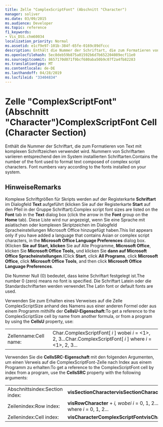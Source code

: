 ```yaml
---
title: Zelle "ComplexScriptFont" (Abschnitt "Character")
manager: soliver
ms.date: 03/09/2015
ms.audience: Developer
ms.topic: reference
f1_keywords:
- Vis_DSS.chm60034
localization_priority: Normal
ms.assetid: e1cf9e97-101b-384f-65fe-0169c89dfccc
description: Enthält die Nummer der Schriftart, die zum Formatieren von Text mit komplexen Schriftzeichen verwendet wird. Nummern von Schriftarten variieren entsprechend den im System installierten Schriftarten.
ms.openlocfilehash: 5ec8deb59b875a01592b6d7b652204089ecf11e0
ms.sourcegitcommit: 8657170d071f9bcf680aba50b9c07f2a4fb82283
ms.translationtype: MT
ms.contentlocale: de-DE
ms.lasthandoff: 04/28/2019
ms.locfileid: "33404834"
---
```

# <a name="complexscriptfont-cell-character-section"></a><span data-ttu-id="d27b1-104">Zelle "ComplexScriptFont" (Abschnitt "Character")</span><span class="sxs-lookup"><span data-stu-id="d27b1-104">ComplexScriptFont Cell (Character Section)</span></span>

<span data-ttu-id="d27b1-p102">Enthält die Nummer der Schriftart, die zum Formatieren von Text mit komplexen Schriftzeichen verwendet wird. Nummern von Schriftarten variieren entsprechend den im System installierten Schriftarten.</span><span class="sxs-lookup"><span data-stu-id="d27b1-p102">Contains the number of the font used to format text composed of complex script characters. Font numbers vary according to the fonts installed on your system.</span></span> 
  
## <a name="remarks"></a><span data-ttu-id="d27b1-107">Hinweise</span><span class="sxs-lookup"><span data-stu-id="d27b1-107">Remarks</span></span>

<span data-ttu-id="d27b1-108">Komplexe Schriftgrößen für Skripts werden auf der Registerkarte **Schriftart** im  Dialogfeld **Text** aufgeführt (klicken Sie auf der Registerkarte **Start** auf den Pfeil in der Gruppe Schriftart).</span><span class="sxs-lookup"><span data-stu-id="d27b1-108">Complex script font sizes are listed on the **Font** tab in the **Text** dialog box (click the arrow in the **Font** group on the **Home** tab).</span></span> <span data-ttu-id="d27b1-109">Diese Liste wird nur angezeigt, wenn Sie eine Sprache mit  asiatischen oder komplexen Skriptzeichen im Dialogfeld Spracheinstellungen Microsoft Office hinzugefügt haben.</span><span class="sxs-lookup"><span data-stu-id="d27b1-109">This list appears only if you have added a language that contains Asian or complex script characters, in the **Microsoft Office Language Preferences** dialog box.</span></span> <span data-ttu-id="d27b1-110">(Klicken **Sie auf Start,** **klicken** Sie auf Alle Programme, **Microsoft Office**, klicken Sie **Microsoft Office Tools,** und klicken Sie **dann auf Microsoft Office Spracheinstellungen**.</span><span class="sxs-lookup"><span data-stu-id="d27b1-110">(Click **Start**, click **All Programs**, click **Microsoft Office**, click **Microsoft Office Tools**, and then click **Microsoft Office Language Preferences**.</span></span>
  
<span data-ttu-id="d27b1-111">Die Nummer Null (0) bedeutet, dass keine Schriftart festgelegt ist.</span><span class="sxs-lookup"><span data-stu-id="d27b1-111">The number 0 (zero) means no font is specified.</span></span> <span data-ttu-id="d27b1-112">Die Schriftart Latein oder die Standardschriftarten werden verwendet.</span><span class="sxs-lookup"><span data-stu-id="d27b1-112">The Latin font or default fonts are used.</span></span>
  
<span data-ttu-id="d27b1-113">Verwenden Sie zum Erhalten eines Verweises auf die Zelle ComplexScriptSize anhand des Namens aus einer anderen Formel oder aus einem Programm mithilfe der **CellsU-Eigenschaft:**</span><span class="sxs-lookup"><span data-stu-id="d27b1-113">To get a reference to the ComplexScriptSize cell by name from another formula, or from a program by using the **CellsU** property, use:</span></span> 
  
|||
|:-----|:-----|
|<span data-ttu-id="d27b1-114">Zellenname:</span><span class="sxs-lookup"><span data-stu-id="d27b1-114">Cell name:</span></span>  <br/> |<span data-ttu-id="d27b1-115">Char.ComplexScriptFont[ *i*  ] wobei  *i*  = <1>, 2, 3...</span><span class="sxs-lookup"><span data-stu-id="d27b1-115">Char.ComplexScriptFont[ *i*  ]           where  *i*  = <1>, 2, 3...</span></span>  <br/> |
   
<span data-ttu-id="d27b1-116">Verwenden Sie die **CellsSRC-Eigenschaft** mit den folgenden Argumenten, um einen Verweis auf die ComplexScriptFont-Zelle nach Index aus einem Programm zu erhalten:</span><span class="sxs-lookup"><span data-stu-id="d27b1-116">To get a reference to the ComplexScriptFont cell by index from a program, use the **CellsSRC** property with the following arguments:</span></span> 
  
|||
|:-----|:-----|
|<span data-ttu-id="d27b1-117">Abschnittsindex:</span><span class="sxs-lookup"><span data-stu-id="d27b1-117">Section index:</span></span>  <br/> |<span data-ttu-id="d27b1-118">**visSectionCharacter**</span><span class="sxs-lookup"><span data-stu-id="d27b1-118">**visSectionCharacter**</span></span> <br/> |
|<span data-ttu-id="d27b1-119">Zeilenindex:</span><span class="sxs-lookup"><span data-stu-id="d27b1-119">Row index:</span></span>  <br/> |<span data-ttu-id="d27b1-120">**visRowCharacter**  +   *i,* *wobei i* = 0, 1, 2...</span><span class="sxs-lookup"><span data-stu-id="d27b1-120">**visRowCharacter** +  *i*           where  *i*  = 0, 1, 2...</span></span>  <br/> |
|<span data-ttu-id="d27b1-121">Zellenindex:</span><span class="sxs-lookup"><span data-stu-id="d27b1-121">Cell index:</span></span>  <br/> |<span data-ttu-id="d27b1-122">**visCharacterComplexScriptFont**</span><span class="sxs-lookup"><span data-stu-id="d27b1-122">**visCharacterComplexScriptFont**</span></span> <br/> |
   

